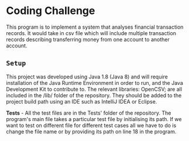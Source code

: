# **Coding Challenge**

This program is to implement a system that analyses financial transaction records. It would take in csv file which will include multiple transaction records describing transferring money from one account to another account.

## `Setup`
This project was developed using Java 1.8 (Java 8) and will require installation of the Java Runtime Environment in order to run, and the Java Development Kit to contribute to. The relevant libraries: OpenCSV; are all included in the /lib/ folder of the repository. They should be added to the project build path using an IDE such as IntelliJ IDEA or Eclipse.

**Tests** - 
All the test files are in the Tests' folder of the repository. The program's main file takes a particular test file by initialising its path. If we want to test on different file for different test cases all we have to do is change the file name or by providing its path on line 18 in the program.
